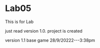 # Lab05
This is for Lab

just read
version 1.0. project is created

version 1.1 base game 28/9/20222---3:38pm
